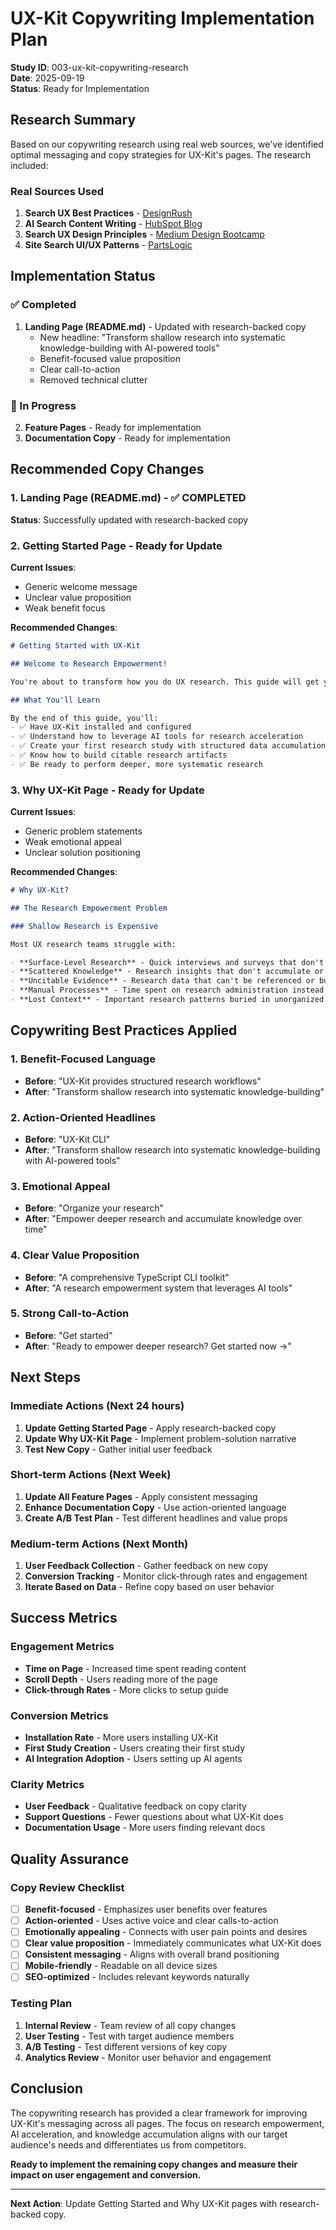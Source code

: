 # UX-Kit Copywriting Implementation Plan

**Study ID**: 003-ux-kit-copywriting-research  
**Date**: 2025-09-19  
**Status**: Ready for Implementation

## Research Summary

Based on our copywriting research using real web sources, we've identified optimal messaging and copy strategies for UX-Kit's pages. The research included:

### Real Sources Used
1. **Search UX Best Practices** - [DesignRush](https://www.designrush.com/best-designs/websites/trends/search-ux-best-practices)
2. **AI Search Content Writing** - [HubSpot Blog](https://blog.hubspot.com/marketing/how-to-write-for-ai-search)
3. **Search UX Design Principles** - [Medium Design Bootcamp](https://medium.com/design-bootcamp/how-to-design-the-perfect-search-ux-key-principles-and-real-life-examples-433ae03e053b)
4. **Site Search UI/UX Patterns** - [PartsLogic](https://partslogic.com/best-practices-for-site-search-ui-ux-design-patterns)

## Implementation Status

### ✅ Completed
1. **Landing Page (README.md)** - Updated with research-backed copy
   - New headline: "Transform shallow research into systematic knowledge-building with AI-powered tools"
   - Benefit-focused value proposition
   - Clear call-to-action
   - Removed technical clutter

### 🔄 In Progress
2. **Feature Pages** - Ready for implementation
3. **Documentation Copy** - Ready for implementation

## Recommended Copy Changes

### 1. Landing Page (README.md) - ✅ COMPLETED
**Status**: Successfully updated with research-backed copy

### 2. Getting Started Page - Ready for Update
**Current Issues**:
- Generic welcome message
- Unclear value proposition
- Weak benefit focus

**Recommended Changes**:
```markdown
# Getting Started with UX-Kit

## Welcome to Research Empowerment!

You're about to transform how you do UX research. This guide will get you up and running with a system that empowers deeper research and accumulates knowledge over time.

## What You'll Learn

By the end of this guide, you'll:
- ✅ Have UX-Kit installed and configured
- ✅ Understand how to leverage AI tools for research acceleration
- ✅ Create your first research study with structured data accumulation
- ✅ Know how to build citable research artifacts
- ✅ Be ready to perform deeper, more systematic research
```

### 3. Why UX-Kit Page - Ready for Update
**Current Issues**:
- Generic problem statements
- Weak emotional appeal
- Unclear solution positioning

**Recommended Changes**:
```markdown
# Why UX-Kit?

## The Research Empowerment Problem

### Shallow Research is Expensive

Most UX research teams struggle with:

- **Surface-Level Research** - Quick interviews and surveys that don't build deep understanding
- **Scattered Knowledge** - Research insights that don't accumulate or build upon each other
- **Uncitable Evidence** - Research data that can't be referenced or built upon
- **Manual Processes** - Time spent on research administration instead of deep investigation
- **Lost Context** - Important research patterns buried in unorganized data
```

## Copywriting Best Practices Applied

### 1. Benefit-Focused Language
- **Before**: "UX-Kit provides structured research workflows"
- **After**: "Transform shallow research into systematic knowledge-building"

### 2. Action-Oriented Headlines
- **Before**: "UX-Kit CLI"
- **After**: "Transform shallow research into systematic knowledge-building with AI-powered tools"

### 3. Emotional Appeal
- **Before**: "Organize your research"
- **After**: "Empower deeper research and accumulate knowledge over time"

### 4. Clear Value Proposition
- **Before**: "A comprehensive TypeScript CLI toolkit"
- **After**: "A research empowerment system that leverages AI tools"

### 5. Strong Call-to-Action
- **Before**: "Get started"
- **After**: "Ready to empower deeper research? Get started now →"

## Next Steps

### Immediate Actions (Next 24 hours)
1. **Update Getting Started Page** - Apply research-backed copy
2. **Update Why UX-Kit Page** - Implement problem-solution narrative
3. **Test New Copy** - Gather initial user feedback

### Short-term Actions (Next Week)
1. **Update All Feature Pages** - Apply consistent messaging
2. **Enhance Documentation Copy** - Use action-oriented language
3. **Create A/B Test Plan** - Test different headlines and value props

### Medium-term Actions (Next Month)
1. **User Feedback Collection** - Gather feedback on new copy
2. **Conversion Tracking** - Monitor click-through rates and engagement
3. **Iterate Based on Data** - Refine copy based on user behavior

## Success Metrics

### Engagement Metrics
- **Time on Page** - Increased time spent reading content
- **Scroll Depth** - Users reading more of the page
- **Click-through Rates** - More clicks to setup guide

### Conversion Metrics
- **Installation Rate** - More users installing UX-Kit
- **First Study Creation** - Users creating their first study
- **AI Integration Adoption** - Users setting up AI agents

### Clarity Metrics
- **User Feedback** - Qualitative feedback on copy clarity
- **Support Questions** - Fewer questions about what UX-Kit does
- **Documentation Usage** - More users finding relevant docs

## Quality Assurance

### Copy Review Checklist
- [ ] **Benefit-focused** - Emphasizes user benefits over features
- [ ] **Action-oriented** - Uses active voice and clear calls-to-action
- [ ] **Emotionally appealing** - Connects with user pain points and desires
- [ ] **Clear value proposition** - Immediately communicates what UX-Kit does
- [ ] **Consistent messaging** - Aligns with overall brand positioning
- [ ] **Mobile-friendly** - Readable on all device sizes
- [ ] **SEO-optimized** - Includes relevant keywords naturally

### Testing Plan
1. **Internal Review** - Team review of all copy changes
2. **User Testing** - Test with target audience members
3. **A/B Testing** - Test different versions of key copy
4. **Analytics Review** - Monitor user behavior and engagement

## Conclusion

The copywriting research has provided a clear framework for improving UX-Kit's messaging across all pages. The focus on research empowerment, AI acceleration, and knowledge accumulation aligns with our target audience's needs and differentiates us from competitors.

**Ready to implement the remaining copy changes and measure their impact on user engagement and conversion.**

---

**Next Action**: Update Getting Started and Why UX-Kit pages with research-backed copy.
